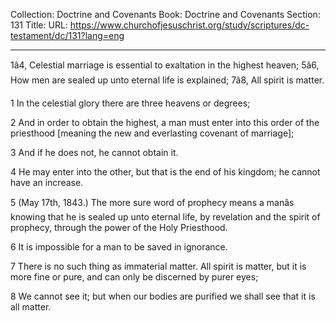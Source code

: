 Collection: Doctrine and Covenants
Book: Doctrine and Covenants
Section: 131
Title: 
URL: https://www.churchofjesuschrist.org/study/scriptures/dc-testament/dc/131?lang=eng

---

1â4, Celestial marriage is essential to exaltation in the highest heaven; 5â6, How men are sealed up unto eternal life is explained; 7â8, All spirit is matter.

1 In the celestial glory there are three heavens or degrees;

2 And in order to obtain the highest, a man must enter into this order of the priesthood [meaning the new and everlasting covenant of marriage];

3 And if he does not, he cannot obtain it.

4 He may enter into the other, but that is the end of his kingdom; he cannot have an increase.

5 (May 17th, 1843.) The more sure word of prophecy means a manâs knowing that he is sealed up unto eternal life, by revelation and the spirit of prophecy, through the power of the Holy Priesthood.

6 It is impossible for a man to be saved in ignorance.

7 There is no such thing as immaterial matter. All spirit is matter, but it is more fine or pure, and can only be discerned by purer eyes;

8 We cannot see it; but when our bodies are purified we shall see that it is all matter.
